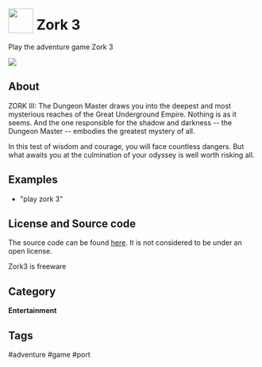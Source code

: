 # <img src='https://raw.githack.com/FortAwesome/Font-Awesome/master/svgs/solid/door-open.svg' card_color='#00ff00' width='50' height='50' style='vertical-align:bottom'/> Zork 3
Play the adventure game Zork 3

![](http://infocom.elsewhere.org/gallery/zork3/front.jpg)

## About 

ZORK III: The Dungeon Master draws you into the deepest and most mysterious reaches of the Great Underground Empire. Nothing is as it seems. And the one responsible for the shadow and darkness -- the Dungeon Master -- embodies the greatest mystery of all.

In this test of wisdom and courage, you will face countless dangers. But what awaits you at the culmination of your odyssey is well worth risking all.

## Examples 
* "play zork 3"

## License and Source code

The source code can be found [here](https://github.com/historicalsource/zork3).  It is not considered to be under an open license.

Zork3 is freeware

## Category
**Entertainment**

## Tags
#adventure
#game
#port

